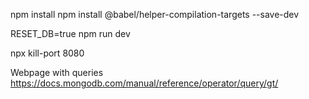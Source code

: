 npm install
npm install @babel/helper-compilation-targets --save-dev

RESET_DB=true npm run dev

npx kill-port 8080


Webpage with queries
https://docs.mongodb.com/manual/reference/operator/query/gt/

